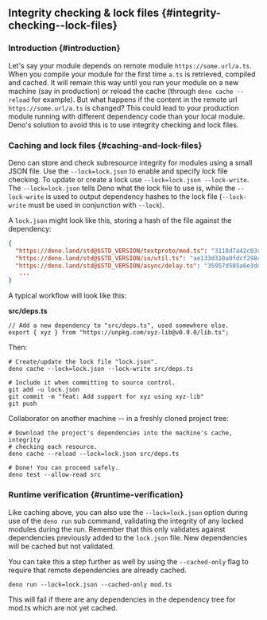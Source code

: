 ## Integrity checking & lock files {#integrity-checking--lock-files}

### Introduction {#introduction}

Let's say your module depends on remote module `https://some.url/a.ts`. When you compile your module for the first time
`a.ts` is retrieved, compiled and cached. It will remain this way until you run your module on a new machine (say in
production) or reload the cache (through `deno cache --reload` for example). But what happens if the content in the
remote url `https://some.url/a.ts` is changed? This could lead to your production module running with different
dependency code than your local module. Deno's solution to avoid this is to use integrity checking and lock files.

### Caching and lock files {#caching-and-lock-files}

Deno can store and check subresource integrity for modules using a small JSON file. Use the `--lock=lock.json` to enable
and specify lock file checking. To update or create a lock use `--lock=lock.json --lock-write`. The `--lock=lock.json`
tells Deno what the lock file to use is, while the `--lock-write` is used to output dependency hashes to the lock file
(`--lock-write` must be used in conjunction with `--lock`).

A `lock.json` might look like this, storing a hash of the file against the dependency:

```json
{
  "https://deno.land/std@$STD_VERSION/textproto/mod.ts": "3118d7a42c03c242c5a49c2ad91c8396110e14acca1324e7aaefd31a999b71a4",
  "https://deno.land/std@$STD_VERSION/io/util.ts": "ae133d310a0fdcf298cea7bc09a599c49acb616d34e148e263bcb02976f80dee",
  "https://deno.land/std@$STD_VERSION/async/delay.ts": "35957d585a6e3dd87706858fb1d6b551cb278271b03f52c5a2cb70e65e00c26a",
   ...
}
```

A typical workflow will look like this:

**src/deps.ts**

```ts, ignore
// Add a new dependency to "src/deps.ts", used somewhere else.
export { xyz } from "https://unpkg.com/xyz-lib@v0.9.0/lib.ts";
```

Then:

```shell
# Create/update the lock file "lock.json".
deno cache --lock=lock.json --lock-write src/deps.ts

# Include it when committing to source control.
git add -u lock.json
git commit -m "feat: Add support for xyz using xyz-lib"
git push
```

Collaborator on another machine -- in a freshly cloned project tree:

```shell
# Download the project's dependencies into the machine's cache, integrity
# checking each resource.
deno cache --reload --lock=lock.json src/deps.ts

# Done! You can proceed safely.
deno test --allow-read src
```

### Runtime verification {#runtime-verification}

Like caching above, you can also use the `--lock=lock.json` option during use of the `deno run` sub command, validating
the integrity of any locked modules during the run. Remember that this only validates against dependencies previously
added to the `lock.json` file. New dependencies will be cached but not validated.

You can take this a step further as well by using the `--cached-only` flag to require that remote dependencies are
already cached.

```shell
deno run --lock=lock.json --cached-only mod.ts
```

This will fail if there are any dependencies in the dependency tree for mod.ts which are not yet cached.

<!-- TODO - Add detail on dynamic imports -->
